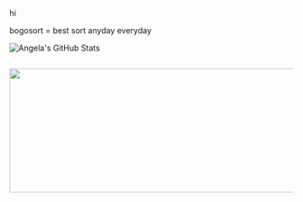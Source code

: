 hi

bogosort = best sort anyday everyday

![Angela's GitHub Stats](https://github-readme-stats.vercel.app/api?username=alegnaaa-hd&theme=tokyonight&show_icons=true)

<div id="header" align="center">
  <img src="https://komarev.com/ghpvc/?username=alegnaaa-hd&style=for-the-badge&color=blue" alt=""/>
</div>

<p align="center">
  <img width="800" height="220" src="https://streak-stats.demolab.com/?user=alegnaaa-hd&theme=highcontrast&hide_border=true&border_radius=5&card_width=800">
</p>
